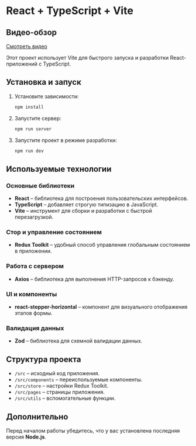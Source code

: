 # React + TypeScript + Vite

## Видео-обзор

[Смотреть видео](https://drive.google.com/file/d/15_OzEZJpEljkMJp39AXEyFj5tcX37DSZ/view?usp=sharing)

Этот проект использует Vite для быстрого запуска и разработки React-приложений с TypeScript.

## Установка и запуск

1. Установите зависимости:

   ```sh
   npm install
   ```

2. Запустите сервер:

   ```sh
   npm run server
   ```

3. Запустите проект в режиме разработки:
   ```sh
   npm run dev
   ```

## Используемые технологии

### Основные библиотеки

- **React** – библиотека для построения пользовательских интерфейсов.
- **TypeScript** – добавляет строгую типизацию в JavaScript.
- **Vite** – инструмент для сборки и разработки с быстрой перезагрузкой.

### Стор и управление состоянием

- **Redux Toolkit** – удобный способ управления глобальным состоянием в приложении.

### Работа с сервером

- **Axios** – библиотека для выполнения HTTP-запросов к бэкенду.

### UI и компоненты

- **react-stepper-horizontal** – компонент для визуального отображения этапов формы.

### Валидация данных

- **Zod** – библиотека для схемной валидации данных.

## Структура проекта

- `/src` – исходный код приложения.
- `/src/components` – переиспользуемые компоненты.
- `/src/store` – настройки Redux Toolkit.
- `/src/pages` – страницы приложения.
- `/src/utils` – вспомогательные функции.

## Дополнительно

Перед началом работы убедитесь, что у вас установлена последняя версия **Node.js**.
